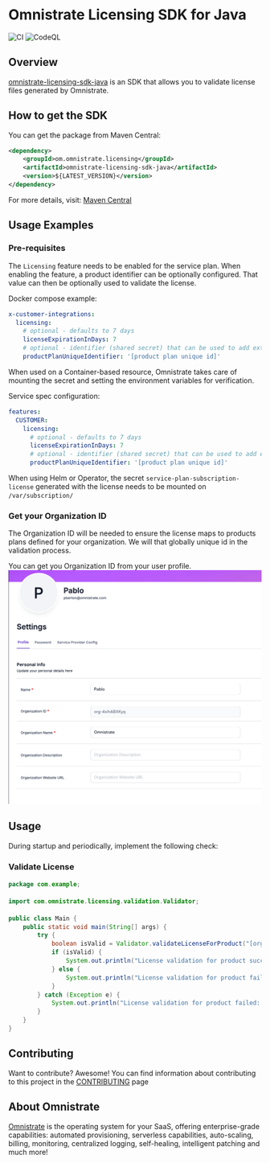 # Omnistrate Licensing SDK for Java

![CI](https://github.com/omnistrate-oss/omnistrate-licensing-sdk-java/actions/workflows/build.yml/badge.svg)
![CodeQL](https://github.com/omnistrate-oss/omnistrate-licensing-sdk-java/actions/workflows/github-code-scanning/codeql/badge.svg)

## Overview

[omnistrate-licensing-sdk-java](https://github.com/omnistrate-oss/omnistrate-licensing-sdk-java) is an SDK that allows you to validate license files generated by Omnistrate.

## How to get the SDK

You can get the package from Maven Central:

```xml
<dependency>
    <groupId>om.omnistrate.licensing</groupId>
    <artifactId>omnistrate-licensing-sdk-java</artifactId>
    <version>${LATEST_VERSION}</version>
</dependency>
```

For more details, visit: [Maven Central](https://central.sonatype.com/artifact/com.omnistrate.licensing/omnistrate-licensing-sdk-java)

## Usage Examples

### Pre-requisites

The `Licensing` feature needs to be enabled for the service plan. When enabling the feature, a product identifier can be optionally configured. That value can then be optionally used to validate the license.

Docker compose example:

```yaml
x-customer-integrations:
  licensing: 
    # optional - defaults to 7 days
    licenseExpirationInDays: 7
    # optional - identifier (shared secret) that can be used to add extra security on validation - defaults to product tier id
    productPlanUniqueIdentifier: '[product plan unique id]' 
```

When used on a Container-based resource, Omnistrate takes care of mounting the secret and setting the environment variables for verification.

Service spec configuration:

```yaml
features:
  CUSTOMER: 
    licensing:
      # optional - defaults to 7 days
      licenseExpirationInDays: 7 
      # optional - identifier (shared secret) that can be used to add extra security on validation - defaults to product tier id
      productPlanUniqueIdentifier: '[product plan unique id]'
```

When using Helm or Operator, the secret `service-plan-subscription-license` generated with the license needs to be mounted on `/var/subscription/`

### Get your Organization ID

The Organization ID will be needed to ensure the license maps to products plans defined for your organization. We will that globally unique id in the validation process.

You can get you Organization ID from your user profile.
![Profile](./assets/profile.png)

## Usage

During startup and periodically, implement the following check:

### Validate License

```java
package com.example;

import com.omnistrate.licensing.validation.Validator;

public class Main {
    public static void main(String[] args) {
        try {
            boolean isValid = Validator.validateLicenseForProduct("[org-id]", "[product plan unique id]"); /// value should be hardcoded, based on the value configured when enabling the feature
            if (isValid) {
                System.out.println("License validation for product succeeded");
            } else {
                System.out.println("License validation for product failed");
            }
        } catch (Exception e) {
            System.out.println("License validation for product failed: " + e.getMessage());
        }
    }
}
```

## Contributing

Want to contribute? Awesome! You can find information about contributing to this
project in the [CONTRIBUTING](/CONTRIBUTING.md) page

## About Omnistrate

[Omnistrate](https://omnistrate.com/) is the operating system for your SaaS,
offering enterprise-grade capabilities: automated provisioning, serverless
capabilities, auto-scaling, billing, monitoring, centralized logging,
self-healing, intelligent patching and much more!
